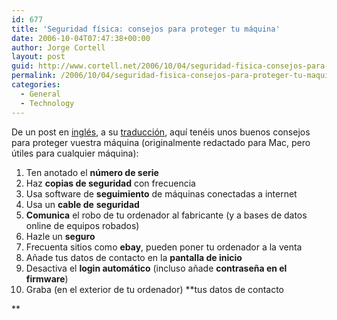 ```yaml
---
id: 677
title: 'Seguridad fí­sica: consejos para proteger tu máquina'
date: 2006-10-04T07:47:38+00:00
author: Jorge Cortell
layout: post
guid: http://www.cortell.net/2006/10/04/seguridad-fisica-consejos-para-proteger-tu-maquina/
permalink: /2006/10/04/seguridad-fisica-consejos-para-proteger-tu-maquina/
categories:
  - General
  - Technology
---
```

De un post en <a target="_blank" title="consejos en inglés" href="http://www.freemacblog.com/how-to-prepare-for-a-stolen-mac/">inglés</a>, a su <a target="_blank" title="consejos en castellano" href="http://www.loreman.net/pollomatutino/index.php/2006/09/29/consejos-por-si-te-roban-tu-mac/">traducción</a>, aquí­ tenéis unos buenos consejos para proteger vuestra máquina (originalmente redactado para Mac, pero útiles para cualquier máquina):

  1. Ten anotado el **número de serie**
  2. Haz **copias de seguridad** con frecuencia
  3. Usa software de **seguimiento** de máquinas conectadas a internet
  4. Usa un **cable de** **seguridad**
  5. **Comunica** el robo de tu ordenador al fabricante (y a bases de datos online de equipos robados)
  6. Hazle un **seguro**
  7. Frecuenta sitios como **ebay**, pueden poner tu ordenador a la venta
  8. Añade tus datos de contacto en la **pantalla de inicio**
  9. Desactiva el **login automático** (incluso añade **contraseña en el firmware**)
 10. Graba (en el exterior de tu ordenador) **tus datos de contacto
  
**